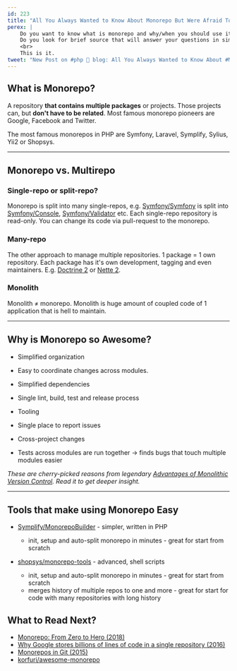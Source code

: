 ```yaml
---
id: 223
title: "All You Always Wanted to Know About Monorepo But Were Afraid To Ask"
perex: |
    Do you want to know what is monorepo and why/when you should use it?
    Do you look for brief source that will answer your questions in simple and understandable manner?
    <br>
    This is it.
tweet: "New Post on #php 🐘 blog: All You Always Wanted to Know About #Monorepo But Were Afraid To Ask"
---
```


## What is Monorepo?

A repository **that contains multiple packages** or projects. Those projects can, but **don't have to be related**. Most famous monorepo pioneers are Google, Facebook and Twitter.

The most famous monorepos in PHP are Symfony, Laravel, Symplify, Sylius, Yii2 or Shopsys.

<hr>

## Monorepo vs. Multirepo

### Single-repo or split-repo?

Monorepo is split into many single-repos, e.g. [Symfony/Symfony](https://github.com/symfony/symfony) is split into [Symfony/Console](https://github.com/symfony/console), [Symfony/Validator](https://github.com/symfony/validator) etc. Each single-repo repository is read-only. You can change its code via pull-request to the monorepo.

### Many-repo

The other approach to manage multiple repositories. 1 package = 1 own repository. Each package has it's own development, tagging and even maintainers. E.g. [Doctrine 2](https://github.com/doctrine/) or [Nette 2](https://github.com/nette).

### Monolith

Monolith ≠ monorepo. Monolith is huge amount of coupled code of 1 application that is hell to maintain.

<hr>

## Why is Monorepo so Awesome?

* Simplified organization
* Easy to coordinate changes across modules.
* Simplified dependencies
* Single lint, build, test and release process

* Tooling
* Single place to report issues
* Cross-project changes
* Tests across modules are run together → finds bugs that touch multiple modules easier

*These are cherry-picked reasons from legendary [Advantages of Monolithic Version Control](https://danluu.com/monorepo/). Read it to get deeper insight.*

---

## Tools that make using Monorepo Easy

* [Symplify/MonorepoBuilder](https://github.com/symplify/monorepobuilder) - simpler, written in PHP
    * init, setup and auto-split monorepo in minutes - great for start from scratch

* [shopsys/monorepo-tools](https://github.com/shopsys/monorepo-tools) - advanced, shell scripts
    * init, setup and auto-split monorepo in minutes - great for start from scratch
    * merges history of multiple repos to one and more - great for start for code with many repositories with long history

## What to Read Next?

* [Monorepo: From Zero to Hero (2018)](https://www.tomasvotruba.cz/clusters/#monorepo-from-zero-to-hero")
* [Why Google stores billions of lines of code in a single repository (2016)](https://dl.acm.org/citation.cfm?id=2854146)
* [Monorepos in Git (2015)](https://developer.atlassian.com/blog/2015/10/monorepos-in-git/)
* [korfuri/awesome-monorepo](https://github.com/korfuri/awesome-monorepo")
